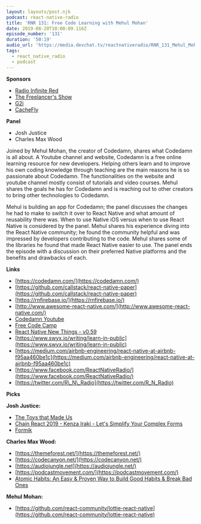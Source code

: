 ```yaml
---
layout: layouts/post.njk
podcast: react-native-radio
title: 'RNR 131: Free Code Learning with Mehul Mohan'
date: 2019-08-20T10:00:09.116Z
episode_number: '131'
duration: '50:19'
audio_url: 'https://media.devchat.tv/reactnativeradio/RNR_131_Mehul_Mohan.mp3'
tags:
  - react_native_radio
  - podcast
---
```

**Sponsors**

- [Radio Infinite Red](http://radio.infinite.red/)
- [The Freelancer's Show](https://devchat.tv/freelancers/)
- [G2i](https://www.g2i.co/?utm_source=React_Native_Radio&amp;utm_medium=Podcast)
- [CacheFly](https://www.cachefly.com/)

**Panel**

- Josh Justice
- Charles Max Wood

Joined by Mehul Mohan, the creator of Codedamn, shares what Codedamn is all about. A Youtube channel and website, Codedamn is a free online learning resource for new developers. Helping others learn and to improve his own coding knowledge through teaching are the main reasons he is so passionate about Codedamn. The functionalities on the website and youtube channel mostly consist of tutorials and video courses.  Mehul shares the goals he has for Codedamn and is reaching out to other creators to bring other technologies to Codedamn. 

Mehul is building an app for Codedamn; the panel discusses the changes he had to make to switch it over to React Native and what amount of reusability there was. When to use Native iOS versus when to use React Native is considered by the panel. Mehul shares his experience diving into the React Native community; he found the community helpful and was impressed by developers contributing to the code. Mehul shares some of the libraries he found that made React Native easier to use. The panel ends the episode with a discussion on their preferred Native platforms and the benefits and drawbacks of each.  

**Links**

- [https://codedamn.com/](https://codedamn.com/)
- [https://github.com/callstack/react-native-paper](https://github.com/callstack/react-native-paper)
- [https://rnfirebase.io/](https://rnfirebase.io/)
- [http://www.awesome-react-native.com/](http://www.awesome-react-native.com/)
- [Codedamn Youtube](https://www.youtube.com/c/codedamn)
- [Free Code Camp](https://www.youtube.com/channel/UC8butISFwT-Wl7EV0hUK0BQ)
- [React Native New Things - v0.59](https://www.youtube.com/watch?v=mFbcTYgwlXo&amp;list=PLYxzS__5yYQlGltx7Vx-VgFpfWS5HEMHO)
- [https://www.swyx.io/writing/learn-in-public](https://www.swyx.io/writing/learn-in-public)
- [https://medium.com/airbnb-engineering/react-native-at-airbnb-f95aa460be1c](https://medium.com/airbnb-engineering/react-native-at-airbnb-f95aa460be1c)
- [https://www.facebook.com/ReactNativeRadio/](https://www.facebook.com/ReactNativeRadio/)
- [https://twitter.com/R\_N\_Radio](https://twitter.com/R_N_Radio)

**Picks**

**Josh Justice:**

- [The Toys that Made Us](https://www.netflix.com/title/80161497)
- [Chain React 2019 - Kenza Iraki - Let&#39;s Simplify Your Complex Forms](https://youtu.be/_CjfQuaNPM0)
- [Formik](https://jaredpalmer.com/formik/)

**Charles Max Wood:**

- [https://themeforest.net/](https://themeforest.net/)
- [https://codecanyon.net/](https://codecanyon.net/)
- [https://audiojungle.net](https://audiojungle.net/)
- [https://podcastmovement.com/](https://podcastmovement.com/)
- [Atomic Habits: An Easy &amp; Proven Way to Build Good Habits &amp; Break Bad Ones](https://www.amazon.com/Atomic-Habits-Proven-Build-Break/dp/B07RFSSYBH/ref=sr_1_1?ie=UTF8&amp;qid=1548462018&amp;sr=8-1&amp;linkCode=ll1&amp;tag=devchattv-20&amp;linkId=f06bfe7482dca8bb751ed6d7cc86e2ab&amp;language=en_US)

**Mehul Mohan:**

- [https://github.com/react-community/lottie-react-native](https://github.com/react-community/lottie-react-native)
